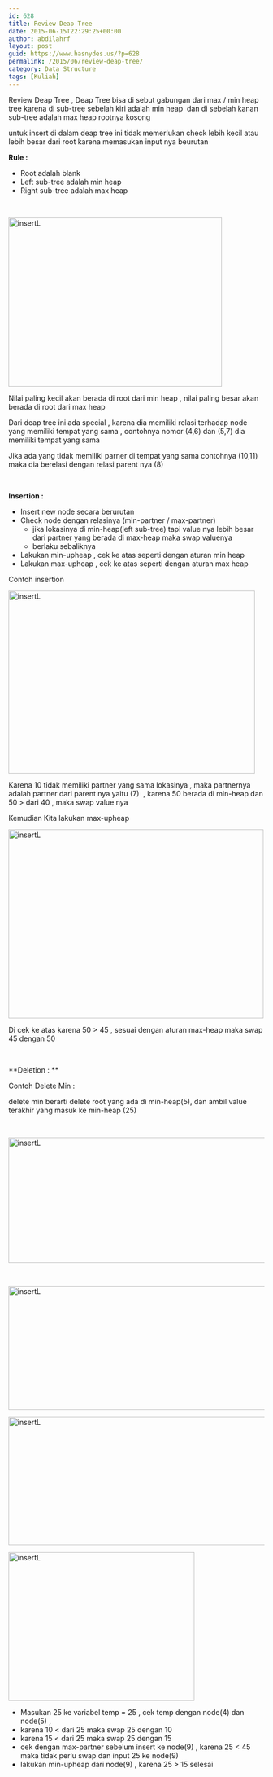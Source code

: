 ```yaml
---
id: 628
title: Review Deap Tree
date: 2015-06-15T22:29:25+00:00
author: abdilahrf
layout: post
guid: https://www.hasnydes.us/?p=628
permalink: /2015/06/review-deap-tree/
category: Data Structure
tags: [Kuliah]
---
```

Review Deap Tree , Deap Tree bisa di sebut gabungan dari max / min heap tree karena di sub-tree sebelah kiri adalah min heap  dan di sebelah kanan sub-tree adalah max heap rootnya kosong

untuk insert di dalam deap tree ini tidak memerlukan check lebih kecil atau lebih besar dari root karena memasukan input nya beurutan<!--more-->

**Rule :**

  * Root adalah blank
  * Left sub-tree adalah min heap
  * Right sub-tree adalah max heap

&nbsp;

[<img class="aligncenter size-full wp-image-629" src="http://abdilahrf.github.io/images/2015/06/insertL12.png" alt="insertL" width="420" height="332" />](http://abdilahrf.github.io/images/2015/06/insertL12.png)

Nilai paling kecil akan berada di root dari min heap , nilai paling besar akan berada di root dari max heap

Dari deap tree ini ada special , karena dia memiliki relasi terhadap node yang memiliki tempat yang sama , contohnya nomor (4,6) dan (5,7) dia memiliki tempat yang sama

Jika ada yang tidak memiliki parner di tempat yang sama contohnya (10,11) maka dia berelasi dengan relasi parent nya (8)

&nbsp;

**Insertion :**

  * Insert new node secara berurutan
  * Check node dengan relasinya (min-partner / max-partner) 
      * jika lokasinya di min-heap(left sub-tree) tapi value nya lebih besar dari partner yang berada di max-heap maka swap valuenya
      * berlaku sebaliknya
  * Lakukan min-upheap , cek ke atas seperti dengan aturan min heap
  * Lakukan max-upheap , cek ke atas seperti dengan aturan max heap

Contoh insertion

[<img class="aligncenter size-full wp-image-630" src="http://abdilahrf.github.io/images/2015/06/insertL13.png" alt="insertL" width="485" height="359" />](http://abdilahrf.github.io/images/2015/06/insertL13.png)

Karena 10 tidak memiliki partner yang sama lokasinya , maka partnernya adalah partner dari parent nya yaitu (7)  , karena 50 berada di min-heap dan 50 > dari 40 , maka swap value nya

Kemudian Kita lakukan max-upheap

[<img class="aligncenter size-full wp-image-632" src="http://abdilahrf.github.io/images/2015/06/insertL15.png" alt="insertL" width="502" height="371" />](http://abdilahrf.github.io/images/2015/06/insertL15.png)

Di cek ke atas karena 50 > 45 , sesuai dengan aturan max-heap maka swap 45 dengan 50

&nbsp;

**Deletion : **

Contoh Delete Min :

delete min berarti delete root yang ada di min-heap(5), dan ambil value terakhir yang masuk ke min-heap (25)

&nbsp;

[<img class="aligncenter size-full wp-image-633" src="http://abdilahrf.github.io/images/2015/06/insertL16.png" alt="insertL" width="647" height="247" />](http://abdilahrf.github.io/images/2015/06/insertL16.png)

&nbsp;

[<img class="aligncenter size-full wp-image-634" src="http://abdilahrf.github.io/images/2015/06/insertL17.png" alt="insertL" width="645" height="243" />](http://abdilahrf.github.io/images/2015/06/insertL17.png)

[<img class="aligncenter size-full wp-image-635" src="http://abdilahrf.github.io/images/2015/06/insertL18.png" alt="insertL" width="644" height="252" />](http://abdilahrf.github.io/images/2015/06/insertL18.png)

[<img class="aligncenter size-full wp-image-636" src="http://abdilahrf.github.io/images/2015/06/insertL19.png" alt="insertL" width="366" height="292" />](http://abdilahrf.github.io/images/2015/06/insertL19.png)

  * Masukan 25 ke variabel temp = 25 , cek temp dengan node(4) dan node(5) ,
  * karena 10 < dari 25 maka swap 25 dengan 10
  * karena 15 < dari 25 maka swap 25 dengan 15
  * cek dengan max-partner sebelum insert ke node(9) , karena 25 < 45 maka tidak perlu swap dan input 25 ke node(9)
  * lakukan min-upheap dari node(9) , karena 25 > 15 selesai

&nbsp;

&nbsp;